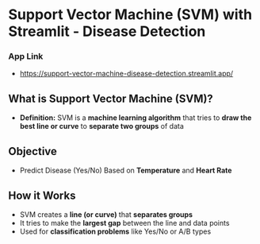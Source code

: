 # Support Vector Machine (SVM) with Streamlit - Disease Detection
### App Link
* https://support-vector-machine-disease-detection.streamlit.app/
## What is Support Vector Machine (SVM)?
* **Definition:** SVM is a **machine learning algorithm** that tries to **draw the best line or curve** to **separate two groups** of data
## Objective
* Predict Disease (Yes/No) Based on **Temperature** and **Heart Rate**
## How it Works
* SVM creates a **line (or curve)** that **separates groups**
* It tries to make the **largest gap** between the line and data points
* Used for **classification problems** like Yes/No or A/B types
